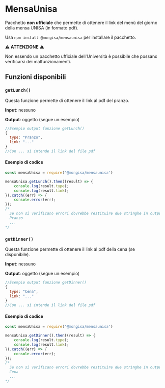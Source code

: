 # MensaUnisa
Pacchetto **non ufficiale** che permette di ottenere il link del menù del giorno della mensa UNISA (in formato pdf).

Usa `npm install @mongisa/mensaunisa` per installare il pacchetto.

⚠️ **ATTENZIONE** ⚠️

Non essendo un pacchetto ufficiale dell'Università è possibile che possano verificarsi dei malfunzionamenti.

## Funzioni disponibili

### ```getLunch()```
Questa funzione permette di ottenere il link al pdf del pranzo.

**Input**: nessuno

**Output**: oggetto (segue un esempio)

```javascript
//Esempio output funzione getLunch()
{
  type: "Pranzo",
  link: "..."
}
//Con ... si intende il link del file pdf
```

#### Esempio di codice

```javascript
const mensaUnisa = require('@mongisa/mensaunisa')

mensaUnisa.getLunch().then((result) => {
    console.log(result.type);
    console.log(result.link);
}).catch((err) => {
    console.error(err);
});
/*
  Se non si verificano errori dovrebbe restituire due stringhe in output:
  Pranzo
  ...
*/
```

### ```getDinner()```
Questa funzione permette di ottenere il link al pdf della cena (se disponibile).

**Input**: nessuno

**Output**: oggetto (segue un esempio)

```javascript
//Esempio output funzione getDinner()
{
  type: "Cena",
  link: "..."
}
//Con ... si intende il link del file pdf
```

#### Esempio di codice

```javascript
const mensaUnisa = require('@mongisa/mensaunisa')

mensaUnisa.getDinner().then((result) => {
    console.log(result.type);
    console.log(result.link);
}).catch((err) => {
    console.error(err);
});
/*
  Se non si verificano errori dovrebbe restituire due stringhe in output:
  Cena
  ...
*/
```